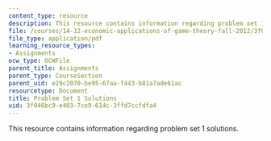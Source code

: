 ```yaml
---
content_type: resource
description: This resource contains information regarding problem set 1 solutions.
file: /courses/14-12-economic-applications-of-game-theory-fall-2012/3f046bc9e4037ce9614c3ffd7ccfdfa4_MIT14_12F12_pset1sol.pdf
file_type: application/pdf
learning_resource_types:
- Assignments
ocw_type: OCWFile
parent_title: Assignments
parent_type: CourseSection
parent_uid: e29c2070-be95-67aa-f443-b81a7ade61ac
resourcetype: Document
title: Problem Set 1 Solutions
uid: 3f046bc9-e403-7ce9-614c-3ffd7ccfdfa4
---
```

This resource contains information regarding problem set 1 solutions.

